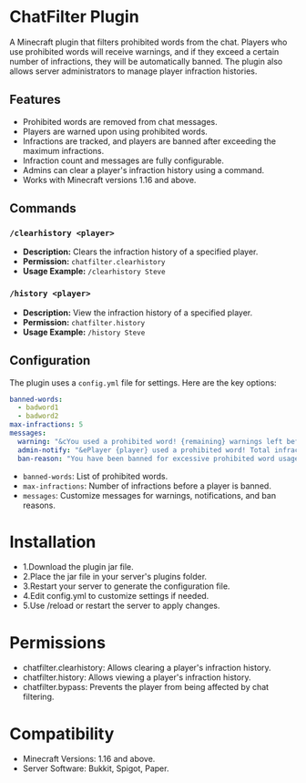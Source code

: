 # ChatFilter Plugin

A Minecraft plugin that filters prohibited words from the chat. Players who use prohibited words will receive warnings, and if they exceed a certain number of infractions, they will be automatically banned. The plugin also allows server administrators to manage player infraction histories.

## Features
- Prohibited words are removed from chat messages.
- Players are warned upon using prohibited words.
- Infractions are tracked, and players are banned after exceeding the maximum infractions.
- Infraction count and messages are fully configurable.
- Admins can clear a player's infraction history using a command.
- Works with Minecraft versions 1.16 and above.

## Commands
### `/clearhistory <player>`
- **Description:** Clears the infraction history of a specified player.
- **Permission:** `chatfilter.clearhistory`
- **Usage Example:** `/clearhistory Steve`

### `/history <player>`
- **Description:** View the infraction history of a specified player.
- **Permission:** `chatfilter.history`
- **Usage Example:** `/history Steve`

## Configuration
The plugin uses a `config.yml` file for settings. Here are the key options:

```yaml
banned-words:
  - badword1
  - badword2
max-infractions: 5
messages:
  warning: "&cYou used a prohibited word! {remaining} warnings left before a ban."
  admin-notify: "&ePlayer {player} used a prohibited word! Total infractions: {infractions}."
  ban-reason: "You have been banned for excessive prohibited word usage."
```

 - ``banned-words``: List of prohibited words.
 - ``max-infractions``: Number of infractions before a player is banned.
 - ``messages``: Customize messages for warnings, notifications, and ban reasons.

# Installation
 - 1.Download the plugin jar file.
 - 2.Place the jar file in your server's plugins folder.
 - 3.Restart your server to generate the configuration file.
 - 4.Edit config.yml to customize settings if needed.
 - 5.Use /reload or restart the server to apply changes.

# Permissions
 - chatfilter.clearhistory: Allows clearing a player's infraction history.
 - chatfilter.history: Allows viewing a player's infraction history.
 - chatfilter.bypass: Prevents the player from being affected by chat filtering.
# Compatibility
 - Minecraft Versions: 1.16 and above.
 - Server Software: Bukkit, Spigot, Paper.
